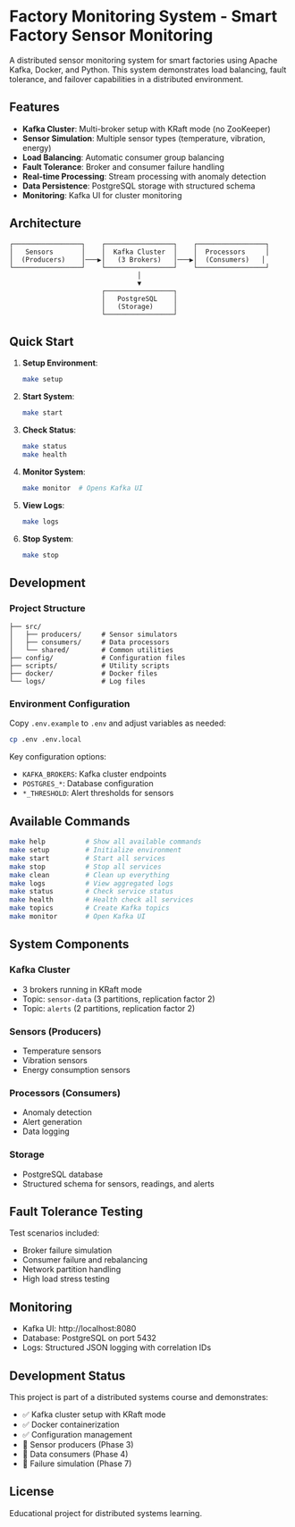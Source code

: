 # Factory Monitoring System - Smart Factory Sensor Monitoring

A distributed sensor monitoring system for smart factories using Apache Kafka, Docker, and Python. This system demonstrates load balancing, fault tolerance, and failover capabilities in a distributed environment.

## Features

- **Kafka Cluster**: Multi-broker setup with KRaft mode (no ZooKeeper)
- **Sensor Simulation**: Multiple sensor types (temperature, vibration, energy)
- **Load Balancing**: Automatic consumer group balancing
- **Fault Tolerance**: Broker and consumer failure handling
- **Real-time Processing**: Stream processing with anomaly detection
- **Data Persistence**: PostgreSQL storage with structured schema
- **Monitoring**: Kafka UI for cluster monitoring

## Architecture

```
┌─────────────────┐    ┌─────────────────┐    ┌─────────────────┐
│   Sensors       │    │  Kafka Cluster  │    │  Processors     │
│  (Producers)    │───▶│   (3 Brokers)   │───▶│  (Consumers)   │
└─────────────────┘    └─────────────────┘    └─────────────────┘
                                │
                                ▼
                       ┌─────────────────┐
                       │   PostgreSQL    │
                       │   (Storage)     │
                       └─────────────────┘
```

## Quick Start

1. **Setup Environment**:
   ```bash
   make setup
   ```

2. **Start System**:
   ```bash
   make start
   ```

3. **Check Status**:
   ```bash
   make status
   make health
   ```

4. **Monitor System**:
   ```bash
   make monitor  # Opens Kafka UI
   ```

5. **View Logs**:
   ```bash
   make logs
   ```

6. **Stop System**:
   ```bash
   make stop
   ```

## Development

### Project Structure
```
├── src/
│   ├── producers/     # Sensor simulators
│   ├── consumers/     # Data processors
│   └── shared/        # Common utilities
├── config/            # Configuration files
├── scripts/           # Utility scripts
├── docker/            # Docker files
└── logs/              # Log files
```

### Environment Configuration

Copy `.env.example` to `.env` and adjust variables as needed:

```bash
cp .env .env.local
```

Key configuration options:
- `KAFKA_BROKERS`: Kafka cluster endpoints
- `POSTGRES_*`: Database configuration
- `*_THRESHOLD`: Alert thresholds for sensors

## Available Commands

```bash
make help          # Show all available commands
make setup         # Initialize environment
make start         # Start all services
make stop          # Stop all services
make clean         # Clean up everything
make logs          # View aggregated logs
make status        # Check service status
make health        # Health check all services
make topics        # Create Kafka topics
make monitor       # Open Kafka UI
```

## System Components

### Kafka Cluster
- 3 brokers running in KRaft mode
- Topic: `sensor-data` (3 partitions, replication factor 2)
- Topic: `alerts` (2 partitions, replication factor 2)

### Sensors (Producers)
- Temperature sensors
- Vibration sensors
- Energy consumption sensors

### Processors (Consumers)
- Anomaly detection
- Alert generation
- Data logging

### Storage
- PostgreSQL database
- Structured schema for sensors, readings, and alerts

## Fault Tolerance Testing

Test scenarios included:
- Broker failure simulation
- Consumer failure and rebalancing
- Network partition handling
- High load stress testing

## Monitoring

- Kafka UI: http://localhost:8080
- Database: PostgreSQL on port 5432
- Logs: Structured JSON logging with correlation IDs

## Development Status

This project is part of a distributed systems course and demonstrates:
- ✅ Kafka cluster setup with KRaft mode
- ✅ Docker containerization
- ✅ Configuration management
- 🚧 Sensor producers (Phase 3)
- 🚧 Data consumers (Phase 4)
- 🚧 Failure simulation (Phase 7)

## License

Educational project for distributed systems learning.